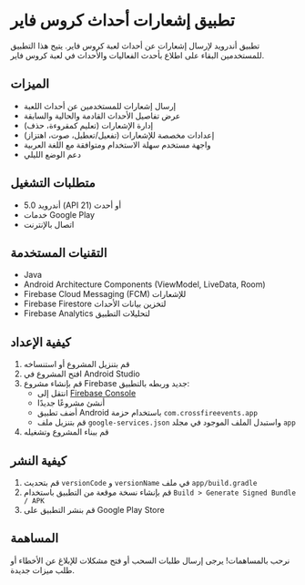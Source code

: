 # تطبيق إشعارات أحداث كروس فاير

تطبيق أندرويد لإرسال إشعارات عن أحداث لعبة كروس فاير. يتيح هذا التطبيق للمستخدمين البقاء على اطلاع بأحدث الفعاليات والأحداث في لعبة كروس فاير.

## الميزات

- إرسال إشعارات للمستخدمين عن أحداث اللعبة
- عرض تفاصيل الأحداث القادمة والحالية والسابقة
- إدارة الإشعارات (تعليم كمقروءة، حذف)
- إعدادات مخصصة للإشعارات (تفعيل/تعطيل، صوت، اهتزاز)
- واجهة مستخدم سهلة الاستخدام ومتوافقة مع اللغة العربية
- دعم الوضع الليلي

## متطلبات التشغيل

- أندرويد 5.0 (API 21) أو أحدث
- خدمات Google Play
- اتصال بالإنترنت

## التقنيات المستخدمة

- Java
- Android Architecture Components (ViewModel, LiveData, Room)
- Firebase Cloud Messaging (FCM) للإشعارات
- Firebase Firestore لتخزين بيانات الأحداث
- Firebase Analytics لتحليلات التطبيق

## كيفية الإعداد

1. قم بتنزيل المشروع أو استنساخه
2. افتح المشروع في Android Studio
3. قم بإنشاء مشروع Firebase جديد وربطه بالتطبيق:
   - انتقل إلى [Firebase Console](https://console.firebase.google.com/)
   - أنشئ مشروعًا جديدًا
   - أضف تطبيق Android باستخدام حزمة `com.crossfireevents.app`
   - قم بتنزيل ملف `google-services.json` واستبدل الملف الموجود في مجلد `app`
4. قم ببناء المشروع وتشغيله

## كيفية النشر

1. قم بتحديث `versionCode` و `versionName` في ملف `app/build.gradle`
2. قم بإنشاء نسخة موقعة من التطبيق باستخدام `Build > Generate Signed Bundle / APK`
3. قم بنشر التطبيق على Google Play Store

## المساهمة

نرحب بالمساهمات! يرجى إرسال طلبات السحب أو فتح مشكلات للإبلاغ عن الأخطاء أو طلب ميزات جديدة.